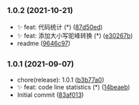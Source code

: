 ## <small>1.0.2 (2021-10-21)</small>

* ✨ feat: 代码统计 (*) ([87d50ed](https://github.com/odinsam/odin-vsocdePlugs-Sundry/commit/87d50ed))
* ✨ feat: 添加大小写驼峰转换 (*) ([e30267b](https://github.com/odinsam/odin-vsocdePlugs-Sundry/commit/e30267b))
* readme ([9646c97](https://github.com/odinsam/odin-vsocdePlugs-Sundry/commit/9646c97))



## <small>1.0.1 (2021-09-07)</small>

* chore(release): 1.0.1 ([b3b77a0](https://github.com/odinsam/odin-vsocdePlugs-Sundry/commit/b3b77a0))
* ✨ feat: code line statistics (*) ([14beaeb](https://github.com/odinsam/odin-vsocdePlugs-Sundry/commit/14beaeb))
* Initial commit ([83af013](https://github.com/odinsam/odin-vsocdePlugs-Sundry/commit/83af013))




